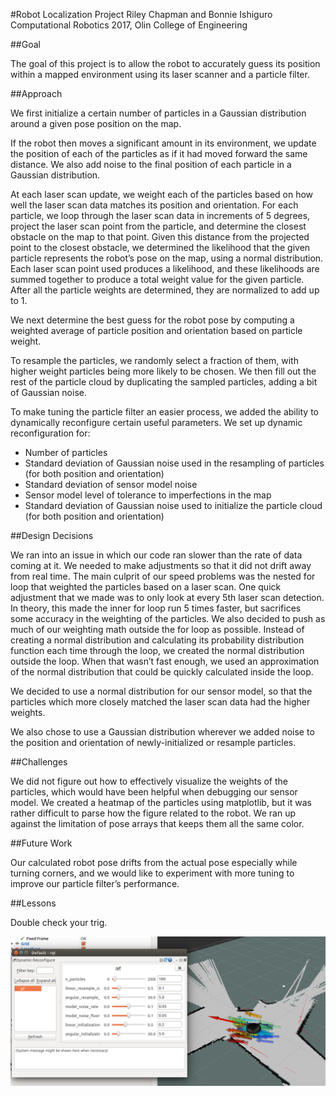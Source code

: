 #Robot Localization Project
Riley Chapman and Bonnie Ishiguro  
Computational Robotics 2017, Olin College of Engineering 


##Goal

The goal of this project is to allow the robot to accurately guess its position within a mapped environment using its laser scanner and a particle filter.

##Approach

We first initialize a certain number of particles in a Gaussian distribution around a given pose position on the map.

If the robot then moves a significant amount in its environment, we update the position of each of the particles as if it had moved forward the same distance.  We also add noise to the final position of each particle in a Gaussian distribution.

At each laser scan update, we weight each of the particles based on how well the laser scan data matches its position and orientation.  For each particle, we loop through the laser scan data in increments of 5 degrees, project the laser scan point from the particle, and determine the closest obstacle on the map to that point. Given this distance from the projected point to the closest obstacle, we determined the likelihood that the given particle represents the robot’s pose on the map, using a normal distribution. Each laser scan point used produces a likelihood, and these likelihoods are summed together to produce a total weight value for the given particle. After all the particle weights are determined, they are normalized to add up to 1. 

We next determine the best guess for the robot pose by computing a weighted average of particle position and orientation based on particle weight. 

To resample the particles, we randomly select a fraction of them, with higher weight particles being more likely to be chosen. We then fill out the rest of the particle cloud by duplicating the sampled particles, adding a bit of Gaussian noise. 

To make tuning the particle filter an easier process, we added the ability to dynamically reconfigure certain useful parameters. We set up dynamic reconfiguration for:
- Number of particles
- Standard deviation of Gaussian noise used in the resampling of particles (for both position and orientation)
- Standard deviation of sensor model noise
- Sensor model level of tolerance to imperfections in the map
- Standard deviation of Gaussian noise used to initialize the particle cloud (for both position and orientation)
 
##Design Decisions

We ran into an issue in which our code ran slower than the rate of data coming at it. We needed to make adjustments so that it did not drift away from real time. The main culprit of our speed problems was the nested for loop that weighted the particles based on a laser scan. One quick adjustment that we made was to only look at every 5th laser scan detection. In theory, this made the inner for loop run 5 times faster, but sacrifices some accuracy in the weighting of the particles. We also decided to push as much of our weighting math outside the for loop as possible. Instead of creating a normal distribution and calculating its probability distribution function each time through the loop, we created the normal distribution outside the loop. When that wasn’t fast enough, we used an approximation of the normal distribution that could be quickly calculated inside the loop. 

We decided to use a normal distribution for our sensor model, so that the particles which more closely matched the laser scan data had the higher weights.

We also chose to use a Gaussian distribution wherever we added noise to the position and orientation of newly-initialized or resample particles.

##Challenges

We did not figure out how to effectively visualize the weights of the particles, which would have been helpful when debugging our sensor model. We created a heatmap of the particles using matplotlib, but it was rather difficult to parse how the figure related to the robot. We ran up against the limitation of pose arrays that keeps them all the same color. 

##Future Work

Our calculated robot pose drifts from the actual pose especially while turning corners, and we would like to experiment with more tuning to improve our particle filter’s performance.

##Lessons

Double check your trig.

![image](screenshots/colored_weights.png)